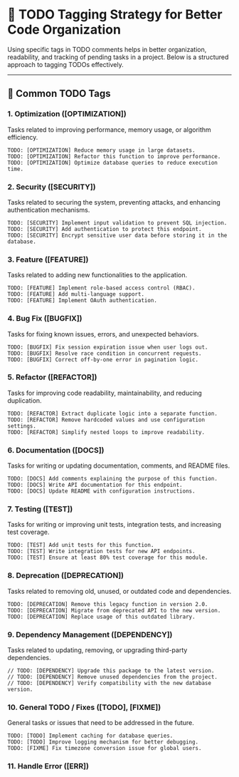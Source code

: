 # 🚀 TODO Tagging Strategy for Better Code Organization

Using specific tags in TODO comments helps in better organization, readability, and tracking of pending tasks in a
project. Below is a structured approach to tagging TODOs effectively.

---

## 📌 Common TODO Tags

### 1. Optimization ([OPTIMIZATION])

Tasks related to improving performance, memory usage, or algorithm efficiency.

```
TODO: [OPTIMIZATION] Reduce memory usage in large datasets.
TODO: [OPTIMIZATION] Refactor this function to improve performance.
TODO: [OPTIMIZATION] Optimize database queries to reduce execution time.
```

### 2. Security ([SECURITY])

Tasks related to securing the system, preventing attacks, and enhancing authentication mechanisms.

```
TODO: [SECURITY] Implement input validation to prevent SQL injection.
TODO: [SECURITY] Add authentication to protect this endpoint.
TODO: [SECURITY] Encrypt sensitive user data before storing it in the database.
```

### 3. Feature ([FEATURE])

Tasks related to adding new functionalities to the application.

```
TODO: [FEATURE] Implement role-based access control (RBAC).
TODO: [FEATURE] Add multi-language support.
TODO: [FEATURE] Implement OAuth authentication.
```

### 4. Bug Fix ([BUGFIX])

Tasks for fixing known issues, errors, and unexpected behaviors.

```
TODO: [BUGFIX] Fix session expiration issue when user logs out.
TODO: [BUGFIX] Resolve race condition in concurrent requests.
TODO: [BUGFIX] Correct off-by-one error in pagination logic.
```

### 5. Refactor ([REFACTOR])

Tasks for improving code readability, maintainability, and reducing duplication.

```
TODO: [REFACTOR] Extract duplicate logic into a separate function.
TODO: [REFACTOR] Remove hardcoded values and use configuration settings.
TODO: [REFACTOR] Simplify nested loops to improve readability.
```

### 6. Documentation ([DOCS])

Tasks for writing or updating documentation, comments, and README files.

```
TODO: [DOCS] Add comments explaining the purpose of this function.
TODO: [DOCS] Write API documentation for this endpoint.
TODO: [DOCS] Update README with configuration instructions.
```

### 7. Testing ([TEST])

Tasks for writing or improving unit tests, integration tests, and increasing test coverage.

```
TODO: [TEST] Add unit tests for this function.
TODO: [TEST] Write integration tests for new API endpoints.
TODO: [TEST] Ensure at least 80% test coverage for this module.
```

### 8. Deprecation ([DEPRECATION])

Tasks related to removing old, unused, or outdated code and dependencies.

```
TODO: [DEPRECATION] Remove this legacy function in version 2.0.
TODO: [DEPRECATION] Migrate from deprecated API to the new version.
TODO: [DEPRECATION] Replace usage of this outdated library.
```

### 9. Dependency Management ([DEPENDENCY])

Tasks related to updating, removing, or upgrading third-party dependencies.

```
// TODO: [DEPENDENCY] Upgrade this package to the latest version.
// TODO: [DEPENDENCY] Remove unused dependencies from the project.
// TODO: [DEPENDENCY] Verify compatibility with the new database version.
```

### 10. General TODO / Fixes ([TODO], [FIXME])

General tasks or issues that need to be addressed in the future.

```
TODO: [TODO] Implement caching for database queries.
TODO: [TODO] Improve logging mechanism for better debugging.
TODO: [FIXME] Fix timezone conversion issue for global users.
```

### 11. Handle Error ([ERR])
